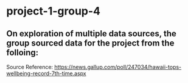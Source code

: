 # project-1-group-4

## On exploration of multiple data sources, the group sourced data for the project from the folloing:
Source Reference:  https://news.gallup.com/poll/247034/hawaii-tops-wellbeing-record-7th-time.aspx
